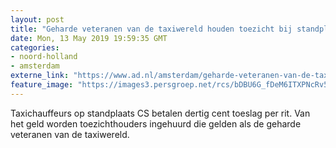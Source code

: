 ```yaml
---
layout: post
title: "Geharde veteranen van de taxiwereld houden toezicht bij standplaatsen"
date: Mon, 13 May 2019 19:59:35 GMT
categories: 
- noord-holland 
- amsterdam 
externe_link: "https://www.ad.nl/amsterdam/geharde-veteranen-van-de-taxiwereld-houden-toezicht-bij-standplaatsen~aeae2e7c/"
feature_image: "https://images3.persgroep.net/rcs/bDBU6G_fDeM6ITXPNcRv5RcE1g4/diocontent/148282473/_fitwidth/400/?appId=21791a8992982cd8da851550a453bd7f&quality=0.7"
---
```


Taxichauffeurs op standplaats CS betalen dertig cent toeslag per rit. Van het geld worden toezichthouders ingehuurd die gelden als de geharde veteranen van de taxiwereld.
